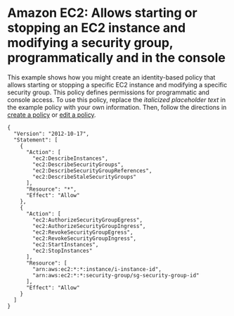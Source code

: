 # Amazon EC2: Allows starting or stopping an EC2 instance and modifying a security group, programmatically and in the console<a name="reference_policies_examples_ec2_instance-securitygroup"></a>

This example shows how you might create an identity\-based policy that allows starting or stopping a specific EC2 instance and modifying a specific security group\. This policy defines permissions for programmatic and console access\. To use this policy, replace the *italicized placeholder text* in the example policy with your own information\. Then, follow the directions in [create a policy](access_policies_create.md) or [edit a policy](access_policies_manage-edit.md)\.

```
{
  "Version": "2012-10-17",
  "Statement": [
    {
      "Action": [
        "ec2:DescribeInstances",
        "ec2:DescribeSecurityGroups",
        "ec2:DescribeSecurityGroupReferences",
        "ec2:DescribeStaleSecurityGroups"
      ],
      "Resource": "*",
      "Effect": "Allow"
    },
    {
      "Action": [
        "ec2:AuthorizeSecurityGroupEgress",
        "ec2:AuthorizeSecurityGroupIngress",
        "ec2:RevokeSecurityGroupEgress",
        "ec2:RevokeSecurityGroupIngress",
        "ec2:StartInstances",
        "ec2:StopInstances"
      ],
      "Resource": [
        "arn:aws:ec2:*:*:instance/i-instance-id",
        "arn:aws:ec2:*:*:security-group/sg-security-group-id"
      ],
      "Effect": "Allow"
    }
  ]
}
```